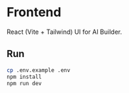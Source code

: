 # Frontend

React (Vite + Tailwind) UI for AI Builder.

## Run

```bash
cp .env.example .env
npm install
npm run dev
```